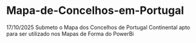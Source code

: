 # Mapa-de-Concelhos-em-Portugal

17/10/2025 Submeto o Mapa dos Concelhos de Portugal Continental apto para ser utilizado nos Mapas de Forma do PowerBi
